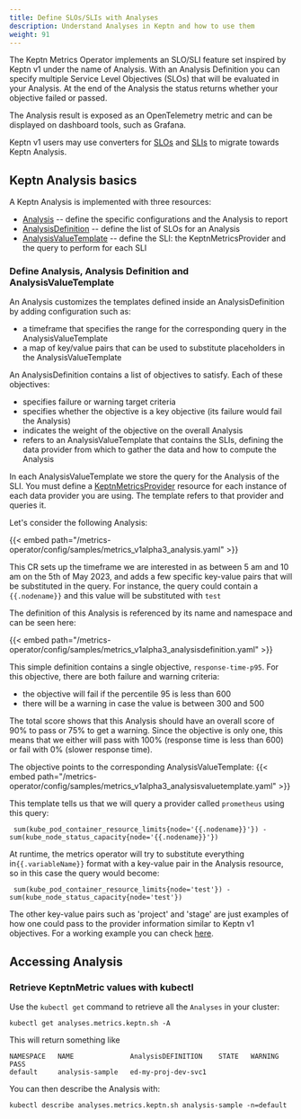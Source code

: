 ```yaml
---
title: Define SLOs/SLIs with Analyses
description: Understand Analyses in Keptn and how to use them
weight: 91
---
```


The Keptn Metrics Operator implements an SLO/SLI feature set inspired by Keptn v1 under the name of Analysis.
With an Analysis Definition you can specify multiple Service Level Objectives (SLOs) that will be evaluated in your Analysis.
At the end of the Analysis the status returns whether your objective failed or passed.

The Analysis result is exposed as an OpenTelemetry metric and can be displayed on dashboard tools, such as Grafana.

Keptn v1 users may use converters for
[SLOs](https://github.com/keptn/lifecycle-toolkit/blob/main/metrics-operator/converter/slo_converter.md#slo-converter)
and [SLIs](https://github.com/keptn/lifecycle-toolkit/blob/main/metrics-operator/converter/sli_converter.md#sli-converter)
to migrate towards Keptn Analysis.

## Keptn Analysis basics

A Keptn Analysis is implemented with three resources:

* [Analysis](../../crd-ref/metrics/v1alpha3/#analysis) --
  define the specific configurations and the Analysis to report
* [AnalysisDefinition](../..crd-ref/metrics/v1alpha3/#analysisdefinition) --
  define the list of SLOs for an Analysis
* [AnalysisValueTemplate](../../crd-ref/metrics/v1alpha3/#analysisvaluetemplate) --
  define the SLI: the KeptnMetricsProvider and the query to perform for each SLI

### Define Analysis, Analysis Definition and AnalysisValueTemplate

An Analysis customizes the templates defined inside an AnalysisDefinition by adding configuration such as:

* a timeframe that specifies the range for the corresponding query in the AnalysisValueTemplate
* a map of key/value pairs that can be used to substitute placeholders in the AnalysisValueTemplate

An AnalysisDefinition contains a list of objectives to satisfy.
Each of these objectives:

* specifies failure or warning target criteria
* specifies whether the objective is a key objective (its failure would fail the Analysis)
* indicates the weight of the objective on the overall Analysis
* refers to an AnalysisValueTemplate that contains the SLIs, defining the data provider from which to gather the data
  and how to compute the Analysis

In each AnalysisValueTemplate we store the query for the Analysis of the SLI.
You must define a
[KeptnMetricsProvider](../../yaml-crd-ref/metricsprovider.md) resource
for each instance of each data provider you are using.
The template refers to that provider and queries it.

Let's consider the following Analysis:

{{< embed path="/metrics-operator/config/samples/metrics_v1alpha3_analysis.yaml" >}}

This CR sets up the timeframe we are interested in
as between 5 am and 10 am on the 5th of May 2023,
and adds a few specific key-value pairs that will be substituted in the query.
For instance, the query could contain a `{{.nodename}}` and this value will be substituted with `test`

The definition of this Analysis is referenced by its name and namespace and can be seen here:

{{< embed path="/metrics-operator/config/samples/metrics_v1alpha3_analysisdefinition.yaml" >}}

This simple definition contains a single objective, `response-time-p95`.
For this objective, there are both
failure and warning criteria:

* the objective will fail if the percentile 95 is less than 600
* there will be a warning in case the value is between 300 and 500

The total score shows that this Analysis should have an overall score of 90% to pass or 75% to get a warning.
Since the objective is only one, this means that we either will pass with 100% (response time is less than 600) or fail
with 0% (slower response time).

The objective points to the corresponding AnalysisValueTemplate:
{{< embed path="/metrics-operator/config/samples/metrics_v1alpha3_analysisvaluetemplate.yaml" >}}

This template tells us that we will query a provider called `prometheus` using this query:

```shell
 sum(kube_pod_container_resource_limits{node='{{.nodename}}'}) - sum(kube_node_status_capacity{node='{{.nodename}}'})
```

At runtime, the metrics operator will try to substitute everything in`{{.variableName}}`
format with a key-value pair in the Analysis resource,
so in this case the query would become:

```shell
 sum(kube_pod_container_resource_limits{node='test'}) - sum(kube_node_status_capacity{node='test'})
```

The other key-value pairs such as 'project' and 'stage' are just examples of how one could pass to the provider
information similar to Keptn v1 objectives.
For a working example you can
check [here](https://github.com/keptn/lifecycle-toolkit/tree/main/test/testanalysis/analysis-controller-multiple-providers).

## Accessing Analysis

### Retrieve KeptnMetric values with kubectl

Use the `kubectl get` command to retrieve all the `Analyses` in your cluster:

```shell
kubectl get analyses.metrics.keptn.sh -A

```

This will return something like

```shell
NAMESPACE   NAME              AnalysisDEFINITION    STATE   WARNING   PASS
default     analysis-sample   ed-my-proj-dev-svc1
```

You can then describe the Analysis with:

```shell
kubectl describe analyses.metrics.keptn.sh analysis-sample -n=default
```

